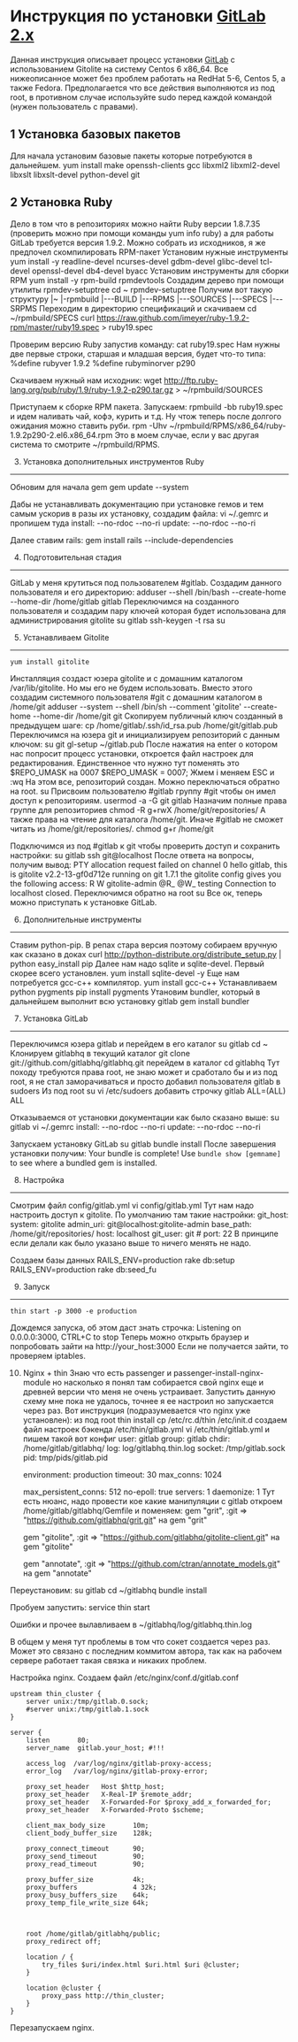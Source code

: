 Инструкция по установки <a href="http://gitlabhq.com/">GitLab 2.x</a>
================================

Данная инструкция описывает процесс установки <a href="http://gitlabhq.com/">GitLab</a> с использованием Gitolite на систему Centos 6 x86_64. Все нижеописанное может без проблем работать на RedHat 5-6, Centos 5, а также Fedora. Предполагается что все действия выполняются из под root, в противном случае используйте sudo перед каждой командой (нужен пользователь с правами).

1 Установка базовых пакетов
----------------------------
Для начала установим базовые пакеты которые потребуются в дальнейшем.
  yum install make openssh-clients gcc libxml2 libxml2-devel libxslt libxslt-devel python-devel git

2 Установка Ruby
-----------------
Дело в том что в репозиториях можно найти Ruby версии 1.8.7.35 (проверить можно при помощи команды yum info ruby) а для работы GitLab требуется версия 1.9.2. Можно собрать из исходников, я же предпочел скомпилировать RPM-пакет
Установим нужные инструменты
	yum install -y readline-devel ncurses-devel gdbm-devel glibc-devel tcl-devel openssl-devel db4-devel byacc
Установим инструменты для сборки RPM
	yum install -y rpm-build rpmdevtools
Создадим дерево при помощи утилиты rpmdev-setuptree
	cd ~
	rpmdev-setuptree
Получим вот такую структуру
	|~
	   |-rpmbuild
	      |---BUILD
	      |---RPMS
	      |---SOURCES
	      |---SPECS
	      |---SRPMS
Переходим в директорию спецификаций и скачиваем
	cd ~/rpmbuild/SPECS
	curl https://raw.github.com/imeyer/ruby-1.9.2-rpm/master/ruby19.spec > ruby19.spec

Проверим версию Ruby запустив команду:
	cat ruby19.spec
Нам нужны две первые строки, старшая и младшая версия, будет что-то типа:
	%define rubyver         1.9.2
	%define rubyminorver    p290

Скачиваем нужный нам исходник:
	wget http://ftp.ruby-lang.org/pub/ruby/1.9/ruby-1.9.2-p290.tar.gz > ~/rpmbuild/SOURCES

Приступаем к сборке RPM пакета. Запускаем:
	rpmbuild -bb ruby19.spec
и идем наливать чай, кофэ, курить и т.д.
Ну чтож теперь после долгого ожидания можно ставить руби.
	rpm -Uhv ~/rpmbuild/RPMS/x86_64/ruby-1.9.2p290-2.el6.x86_64.rpm
Это в моем случае, если у вас другая система то смотрите ~/rpmbuild/RPMS.

3. Установка дополнительных инструментов Ruby
---------------------------------------------
Обновим для начала gem
	gem update --system

Дабы не устанавливать документацию при установке гемов и тем самым ускорив в разы их установку, создадим файла:
	vi ~/.gemrc
и пропишем туда
	install: --no-rdoc --no-ri 
	update:  --no-rdoc --no-ri

Далее ставим rails:
gem install rails --include-dependencies

4. Подготовительная стадия
-------------------------
GitLab у меня крутиться под пользователем #gitlab. Создадим данного пользователя и его директорию:
	adduser --shell /bin/bash --create-home --home-dir /home/gitlab gitlab
Переключимся на созданного пользователя и создадим пару ключей которая будет использована для администрирования gitolite
	su gitlab
	ssh-keygen -t rsa
	su

5. Устанавливаем Gitolite
-------------------------
	yum install gitolite
Инсталляция создаст юзера gitolite и с домашним каталогом /var/lib/gitolite. Но мы его не будем использовать.
Вместо этого создадим системного пользователя #git с домашним каталогом в /home/git
	adduser --system --shell /bin/sh --comment 'gitolite' --create-home --home-dir /home/git git
Скопируем публичный ключ созданный в предыдущем шаге:
	cp /home/gitlab/.ssh/id_rsa.pub /home/git/gitlab.pub
Переключимся на юзера git и инициализируем репозиторий с данным ключом:
	su git
	gl-setup ~/gitlab.pub
После нажатия на enter о котором нас попросит процесс установки, откроется файл настроек для редактирования. Единственное что нужно тут поменять это $REPO_UMASK на 0007
	$REPO_UMASK = 0007;
Жмем i меняем ESC и :wq
На этом все, репозиторий создан. Можно переключаться обратно на root.
	su
Присвоим пользователю #gitlab группу #git чтобы он имел доступ к репозиториям.
	usermod -a -G git gitlab
Назначим полные права группе для репозиториев
	chmod -R g+rwX /home/git/repositories/
А также права на чтение для каталога /home/git. Иначе #gitlab не сможет читать из /home/git/repositories/.
	chmod g+r /home/git

Подключимся из под #gitlab к git чтобы проверить доступ и сохранить настройки:
	su gitlab
	ssh git@localhost
После ответа на вопросы, получим вывод:
	PTY allocation request failed on channel 0
	hello gitlab, this is gitolite v2.2-13-gf0d712e running on git 1.7.1
	the gitolite config gives you the following access:
	     R   W 	gitolite-admin
	    @R_ @W_	testing
	Connection to localhost closed.
Переключимся обратно на root
	su
Все ок, теперь можно приступать к установке GitLab.


6. Дополнительные инструменты
-----------------------------
Ставим python-pip. В репах стара версия поэтому собираем вручную как сказано в доках
	curl http://python-distribute.org/distribute_setup.py | python
	easy_install pip
Далее нам надо sqlite и sqlite-devel. Первый скорее всего установлен.
	yum install sqlite-devel -y
Еще нам потребуется gcc-c++ компилятор.
	yum install gcc-c++
Устанавливаем python pygments
	pip install pygments
Утановим bundler, который в дальнейшем выполнит всю установку gitlab
	gem install bundler

7. Установка GitLab
-------------------
Переключимся юзера gitlab и перейдем в его каталог
	su gitlab
	cd ~
Клонируем gitlabhq в текущий каталог
	git clone git://github.com/gitlabhq/gitlabhq.git
перейдем в каталог
	cd gitlabhq
Тут походу требуются права root, не знаю может и сработало бы и из под root, я не стал заморачиваться и просто добавил пользователя gitlab в sudoers
Из под root	
	su
	vi /etc/sudoers
добавить строчку
	gitlab    ALL=(ALL)       ALL

Отказываемся от установки документации как было сказано выше:
	su gitlab
	vi ~/.gemrc
	install: --no-rdoc --no-ri 
	update:  --no-rdoc --no-ri

Запускаем установку GitLab
	su gitlab
	bundle install
После завершения установки получим:
	Your bundle is complete! Use `bundle show [gemname]` to see where a bundled gem is installed.

8. Настройка
------------
Смотрим файл config/gitlab.yml
	vi config/gitlab.yml
Тут нам надо настроить доступ к gitolite. По умолчанию там такие настройки:
	git_host:
	  system: gitolite
	  admin_uri: git@localhost:gitolite-admin
	  base_path: /home/git/repositories/
	  host: localhost
	  git_user: git
	  # port: 22
В принципе если делали как было указано выше то ничего менять не надо.

Создаем базы данных
	RAILS_ENV=production rake db:setup
	RAILS_ENV=production rake db:seed_fu

9. Запуск
---------
	thin start -p 3000 -e production
Дождемся запуска, об этом даст знать строчка:
	Listening on 0.0.0.0:3000, CTRL+C to stop
Теперь можно открыть браузер и попробовать зайти на http://your_host:3000
Если не получается зайти, то проверяем iptables.

10. Nginx + thin
Знаю что есть passenger и passenger-install-nginx-module но насколько я понял там собирается свой nginx еще и древней версии что меня не очень устраивает.
Запустить данную схему мне пока не удалось, точнее я ее настроил но запускается через раз.
Вот инструкция (подразумевается что nginx уже установлен):
из под root
	thin install
	cp /etc/rc.d/thin /etc/init.d
создаем файл настроек бэкенда /etc/thin/gitlab.yml
	vi /etc/thin/gitlab.yml
и пишем такой вот конфиг
	user: gitlab
	group: gitlab
	chdir: /home/gitlab/gitlabhq/
	log: log/gitlabhq.thin.log
	socket: /tmp/gitlab.sock
	pid: tmp/pids/gitlab.pid

	environment: production
	timeout: 30
	max_conns: 1024

	max_persistent_conns: 512
	no-epoll: true
	servers: 1
	daemonize: 1
Тут есть нюанс, надо провести кое какие манипуляции с gitlab
откроем /home/gitlab/gitlabhq/Gemfile
и поменяем:
	gem "grit", :git => "https://github.com/gitlabhq/grit.git"
на 
	gem "grit"

	gem "gitolite", :git => "https://github.com/gitlabhq/gitolite-client.git"
на 
	gem "gitolite"

	gem "annotate", :git => "https://github.com/ctran/annotate_models.git"
на
	gem "annotate"

Переустановим:
	su gitlab
	cd ~/gitlabhq
	bundle install

Пробуем запустить:
	service thin start
	
Ошибки и прочее вылавливаем в ~/gitlabhq/log/gitlabhq.thin.log

В общем у меня тут проблемы в том что сокет создается через раз. Может это связано с последним коммитом автора, так как на рабочем сервере работает такая связка и никаких проблем.

Настройка nginx. Создаем файл /etc/nginx/conf.d/gitlab.conf

	upstream thin_cluster {
	    server unix:/tmp/gitlab.0.sock;
	    #server unix:/tmp/gitlab.1.sock
	}
	
	server {
	    listen       80;
	    server_name  gitlab.your_host; #!!!
	
	    access_log  /var/log/nginx/gitlab-proxy-access;
	    error_log   /var/log/nginx/gitlab-proxy-error;
	
		proxy_set_header   Host $http_host;                                                                                                                     
		proxy_set_header   X-Real-IP $remote_addr;                                                                                                                   
		proxy_set_header   X-Forwarded-For $proxy_add_x_forwarded_for;
		proxy_set_header   X-Forwarded-Proto $scheme;
		
		client_max_body_size       10m;
		client_body_buffer_size    128k;
		
		proxy_connect_timeout      90;
		proxy_send_timeout         90;
		proxy_read_timeout         90;
		
		proxy_buffer_size          4k;
		proxy_buffers              4 32k;
		proxy_busy_buffers_size    64k;
		proxy_temp_file_write_size 64k;
	    
	    
	    
	    root /home/gitlab/gitlabhq/public;
	    proxy_redirect off;
	
	    location / {
	        try_files $uri/index.html $uri.html $uri @cluster;
	    }
	
	    location @cluster {
	        proxy_pass http://thin_cluster;
	    }
	}

Перезапускаем nginx.

